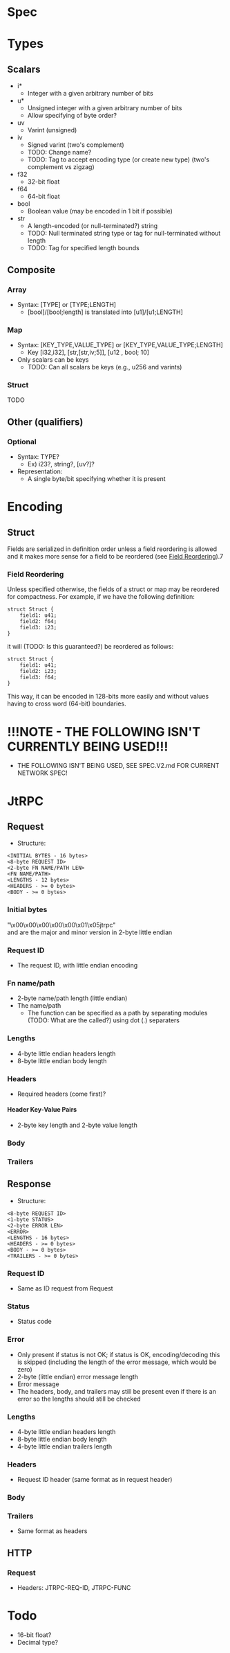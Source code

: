 # Spec

# Types
## Scalars
- i*
	- Integer with a given arbitrary number of bits
- u*
	- Unsigned integer with a given arbitrary number of bits
	- Allow specifying of byte order?
- uv
	- Varint (unsigned)
- iv
	- Signed varint (two's complement)
	- TODO: Change name?
	- TODO: Tag to accept encoding type (or create new type) (two's complement vs zigzag)
- f32
	- 32-bit float
- f64
	- 64-bit float
- bool
	- Boolean value (may be encoded in 1 bit if possible)
- str
	- A length-encoded (or null-terminated?) string
	- TODO: Null terminated string type or tag for null-terminated without length
	- TODO: Tag for specified length bounds

## Composite
### Array
- Syntax: [TYPE] or [TYPE;LENGTH]
	- [bool]/[bool;length] is translated into [u1]/[u1;LENGTH]

### Map
- Syntax: [KEY_TYPE,VALUE_TYPE] or [KEY_TYPE,VALUE_TYPE;LENGTH]
	- Key [i32,i32], [str,[str,iv;5]], [u12 , bool; 10]
- Only scalars can be keys
	- TODO: Can all scalars be keys (e.g., u256 and varints)
	
### Struct
TODO
	
## Other (qualifiers)
### Optional
- Syntax: TYPE?
	- Ex) i23?, string?, [uv?]?
- Representation:
	- A single byte/bit specifying whether it is present

# Encoding

## Struct
Fields are serialized in definition order unless a field reordering is allowed and it makes more sense for a field to be reordered (see [Field Reordering](#Field-Reordering)).7

### Field Reordering
Unless specified otherwise, the fields of a struct or map may be reordered for compactness. For example, if we have the following definition:
```
struct Struct {
	field1: u41;
	field2: f64;
	field3: i23;
}
```
it will (TODO: Is this guaranteed?) be reordered as follows:
```
struct Struct {
	field1: u41;
	field2: i23;
	field3: f64;
}
```
This way, it can be encoded in 128-bits more easily and without values having to cross word (64-bit) boundaries.

# !!!NOTE - THE FOLLOWING ISN'T CURRENTLY BEING USED!!!
- THE FOLLOWING ISN'T BEING USED, SEE SPEC.V2.md FOR CURRENT NETWORK SPEC!

# JtRPC

## Request
- Structure:
```
<INITIAL BYTES - 16 bytes>
<8-byte REQUEST ID>
<2-byte FN NAME/PATH LEN>
<FN NAME/PATH>
<LENGTHS - 12 bytes>
<HEADERS - >= 0 bytes>
<BODY - >= 0 bytes>
```

### Initial bytes
"\x00\x00\x00\x00\x00\x01\x05jtrpc<MAJOR VERSION><MINOR VERSION>"   
<MAJOR VERSION> and <MINOR VERSION> are the major and minor version in 2-byte little endian

### Request ID
- The request ID, with little endian encoding

### Fn name/path
- 2-byte name/path length (little endian)
- The name/path
    - The function can be specified as a path by separating modules (TODO: What are the called?) using dot (.) separaters

### Lengths
- 4-byte little endian headers length
- 8-byte little endian body length

### Headers
- Required headers (come first)?

#### Header Key-Value Pairs
- 2-byte key length and 2-byte value length

### Body

### Trailers

## Response
- Structure:
```
<8-byte REQUEST ID>
<1-byte STATUS>
<2-byte ERROR LEN>
<ERROR>
<LENGTHS - 16 bytes>
<HEADERS - >= 0 bytes>
<BODY - >= 0 bytes>
<TRAILERS - >= 0 bytes>
```

### Request ID
- Same as ID request from Request

### Status
- Status code

### Error
- Only present if status is not OK; if status is OK, encoding/decoding this is skipped (including the length of the error message, which would be zero)
- 2-byte (little endian) error message length
- Error message
- The headers, body, and trailers may still be present even if there is an error so the lengths should still be checked

### Lengths
- 4-byte little endian headers length
- 8-byte little endian body length
- 4-byte little endian trailers length

### Headers
- Request ID header (same format as in request header)

### Body

### Trailers
- Same format as headers

## HTTP

### Request
- Headers: JTRPC-REQ-ID, JTRPC-FUNC
	
# Todo
- 16-bit float?
- Decimal type?
